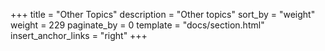 +++
title = "Other Topics"
description = "Other topics"
sort_by = "weight"
weight = 229
paginate_by = 0
template = "docs/section.html"
insert_anchor_links = "right"
+++


